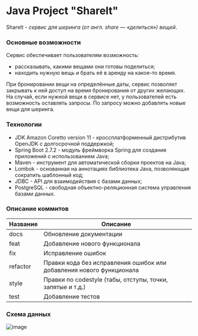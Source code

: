 # Java Project "ShareIt"
ShareIt - *cервис для шеринга (от англ. share — «делиться») вещей*.

### Основные возможности
Сервис обеспечивает пользователям возможность: 
* рассказывать, какими вещами они готовы поделиться;
* находить нужную вещь и брать её в аренду на какое-то время. 

При бронировании вещи на определённые даты, сервис позволяет закрывать к ней доступ на время бронирования от других желающих. На случай, если нужной вещи в сервисе нет, у пользователей есть возможность оставлять запросы. По запросу можно добавлять новые вещи для шеринга.

### Технологии
* JDK Amazon Coretto version 11 - кроссплатформенный дистрибутив OpenJDK с долгосрочной поддержкой;
* Spring Boot 2.7.2 - модуль фреймворка Spring для создания приложений с использованием Java;
* Maven - инструмент для автоматической сборки проектов на Java;
* Lombok - основанная на аннотациях библиотека Java, позволяющая сократить шаблонный код;
* JDBC - API для взаимодействия с базами данных;
* PostgreSQL - свободная объектно-реляционная система управления базами данных.

### Описание коммитов

| Название | Описание                                                            | 
|----------|---------------------------------------------------------------------|
| docs     | Обновление документации                                             |
| feat     | Добавление нового функционала                                       | 
| fix      | Исправление ошибок                                                  |
| refactor | Правки кода без исправления ошибок или добавления нового функционала|
| style    | Правки по codestyle (табы, отступы, точки, запятые и т.д.)          |
| test     | Добавление тестов                                                   |

### Схема данных
![image](./ERDiagram.png "Схема данных для проекта Share It")